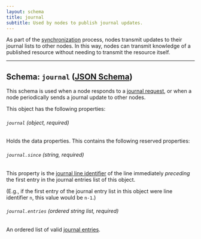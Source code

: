```yaml
---
layout: schema
title: journal
subtitle: Used by nodes to publish journal updates.
---
```



As part of the [synchronization](/synchronize/) process, nodes transmit
updates to their journal lists to other nodes. In this way, nodes can
transmit knowledge of a published resource without needing to transmit
the resource itself.

---

## Schema: `journal` ([JSON Schema][schema])

This schema is used when a node responds to a [journal request](/schema/request_journal/),
or when a node periodically sends a journal update to other nodes.

This object has the following properties:

###### `journal` *(object, required)*

Holds the data properties. This contains the following reserved properties:

###### `journal.since` *(string, required)*

This property is the [journal line identifier](/journal/#journal-line-identifier) of the line
immediately *preceding* the first entry in the journal entries list of this object.

(E.g., if the first entry of the journal entry list in this object were line
identifier `n`, this value would be `n-1`.)

###### `journal.entries` *(ordered string list, required)*

An ordered list of valid [journal entries](../journal/#journal-entries).


[schema]: https://github.com/sdmp/sdmp-schema/blob/master/schemas/journal.json
